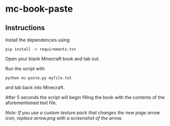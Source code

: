# mc-book-paste

## Instructions

Install the dependencies using
```
pip install -r requirements.txt
```

Open your blank Minecraft book and tab out.

Run the script with
```
python mc-paste.py myfile.txt
```
and tab back into Minecraft.

After 5 seconds the script will begin filling the book with the contents of the aforementioned text file.

*Note: If you use a custom texture pack that changes the new page arrow icon, replace arrow.png with a screenshot of the arrow.*
